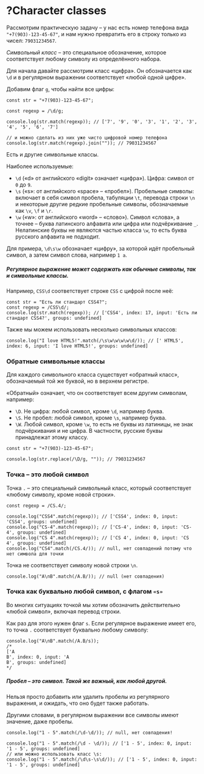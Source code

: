 # ?Character classes

Рассмотрим практическую задачу – у нас есть номер телефона вида `"+7(903)-123-45-67"`, и нам нужно превратить его в строку только из чисел: `79031234567`.

_Символьный класс_ – это специальное обозначение, которое соответствует любому символу из определённого набора.

Для начала давайте рассмотрим класс «цифра». Он обозначается как `\d` и в регулярном выражении соответствует «любой одной цифре».

Добавим флаг `g`, чтобы найти все цифры:

~~~
const str = "+7(903)-123-45-67";

const regexp = /\d/g;

console.log(str.match(regexp)); // ['7', '9', '0', '3', '1', '2', '3', '4', '5', '6', '7']

// и можно сделать из них уже чисто цифровой номер телефона
console.log(str.match(regexp).join("")); // 79031234567
~~~

Есть и другие символьные классы.

Наиболее используемые:

* `\d` («d» от английского «digit» означает «цифра»). Цифра: символ от `0` до `9`.
* `\s` («s»: от английского «space» – «пробел»). Пробельные символы: включает в себя символ пробела, табуляции `\t`, перевода строки `\n` и некоторые другие редкие пробельные символы, обозначаемые как `\v`, `\f` и `\r`.
* `\w` («w»: от английского «word» – «слово»). Символ «слова», а точнее – буква латинского алфавита или цифра или подчёркивание `_`. Нелатинские буквы не являются частью класса `\w`, то есть буква русского алфавита не подходит.

Для примера, `\d\s\w` обозначает «цифру», за которой идёт пробельный символ, а затем символ слова, например `1 a`.

##### Регулярное выражение может содержать как обычные символы, так и символьные классы.

Например, `CSS\d` соответствует строке `CSS` с цифрой после неё:

~~~
const str = "Есть ли стандарт CSS4?";
const regexp = /CSS\d/;
console.log(str.match(regexp)); // ['CSS4', index: 17, input: 'Есть ли стандарт CSS4?', groups: undefined]
~~~

Также мы можем использовать несколько символьных классов:

~~~
console.log("I love HTML5!".match(/\s\w\w\w\w\d/)); // [' HTML5', index: 6, input: 'I love HTML5!', groups: undefined]
~~~

### Обратные символьные классы

Для каждого символьного класса существует «обратный класс», обозначаемый той же буквой, но в верхнем регистре.

«Обратный» означает, что он соответствует всем другим символам, например:

* `\D`. Не цифра: любой символ, кроме `\d`, например буква.
* `\S`. Не пробел: любой символ, кроме `\s`, например буква.
* `\W`. Любой символ, кроме `\w`, то есть не буквы из латиницы, не знак подчёркивания и не цифра. В частности, русские буквы принадлежат этому классу.

~~~
const str = "+7(903)-123-45-67";

console.log(str.replace(/\D/g, "")); // 79031234567
~~~

### Точка – это любой символ

Точка `.` – это специальный символьный класс, который соответствует «любому символу, кроме новой строки».

~~~
const regexp = /CS.4/;

console.log("CSS4".match(regexp)); // ['CSS4', index: 0, input: 'CSS4', groups: undefined]
console.log("CS-4".match(regexp)); // ['CS-4', index: 0, input: 'CS-4', groups: undefined]
console.log("CS 4".match(regexp)); // ['CS 4', index: 0, input: 'CS 4', groups: undefined]
console.log("CS4".match(/CS.4/)); // null, нет совпадений потому что нет символа для точки
~~~

Точка не соответствует символу новой строки `\n`.

~~~
console.log("A\nB".match(/A.B/)); // null (нет совпадения)
~~~

### Точка как буквально любой символ, с флагом `«s»`

Во многих ситуациях точкой мы хотим обозначить действительно «любой символ», включая перевод строки.

Как раз для этого нужен флаг `s`. Если регулярное выражение имеет его, то точка `.` соответствует буквально любому символу:

~~~
console.log("A\nB".match(/A.B/s));
/*
['A
B', index: 0, input: 'A
B', groups: undefined]
*/
~~~

##### Пробел – это символ. Такой же важный, как любой другой.

Нельзя просто добавить или удалить пробелы из регулярного выражения, и ожидать, что оно будет также работать.

Другими словами, в регулярном выражении все символы имеют значение, даже пробелы.

~~~
console.log("1 - 5".match(/\d-\d/)); // null, нет совпадения!

console.log("1 - 5".match(/\d - \d/)); // ['1 - 5', index: 0, input: '1 - 5', groups: undefined]
// или можно использовать класс \s:
console.log("1 - 5".match(/\d\s-\s\d/)); // ['1 - 5', index: 0, input: '1 - 5', groups: undefined]
~~~
